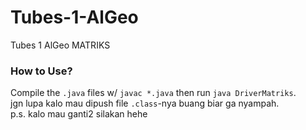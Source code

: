 # Tubes-1-AlGeo
Tubes 1 AlGeo MATRIKS

### How to Use?
Compile the `.java` files w/ `javac *.java` then run `java DriverMatriks`.  
jgn lupa kalo mau dipush file `.class`-nya buang biar ga nyampah.  
p.s. kalo mau ganti2 silakan hehe
